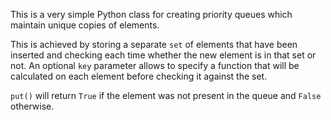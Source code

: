 This is a very simple Python class for creating priority queues which maintain unique copies of elements.

This is achieved by storing a separate `set` of elements that have been inserted and checking each time whether the new element is in that set or not. An optional `key` parameter allows to specify a function that will be calculated on each element before checking it against the set.

`put()` will return `True` if the element was not present in the queue and `False` otherwise.
